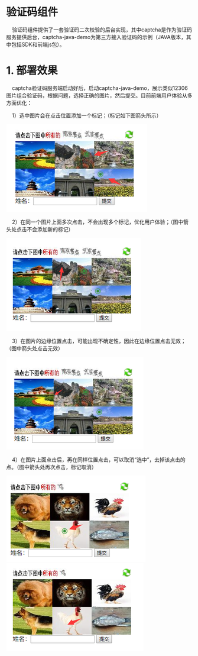 验证码组件
=================
&nbsp;&nbsp;&nbsp;&nbsp;验证码组件提供了一套验证码二次校验的后台实现，其中captcha是作为验证码服务提供后台，captcha-java-demo为第三方接入验证码的示例（JAVA版本，其中包括SDK和前端js包）。

# 1. 部署效果

&nbsp;&nbsp;&nbsp;&nbsp;captcha验证码服务端启动好后，启动captcha-java-demo，展示类似12306图片组合验证码，根据问题，选择正确的图片，然后提交。目前前端用户体验从多方面优化：

&nbsp;&nbsp;&nbsp;&nbsp;1）选中图片会在点击位置添加一个标记；（标记如下图箭头所示）

![](static/选中图片.png)

&nbsp;&nbsp;&nbsp;&nbsp;2）在同一个图片上面多次点击，不会出现多个标记，优化用户体验；（图中箭头处点击不会添加新的标记）

![](static/同一张图片重复点击无效.png)

&nbsp;&nbsp;&nbsp;&nbsp;3）在图片的边缘位置点击，可能出现不确定性，因此在边缘位置点击无效；（图中箭头处点击无效）

![](static/边缘位置点击无效.png)

&nbsp;&nbsp;&nbsp;&nbsp;4）在图片上面点击后，再在同样位置点击，可以取消“选中”，去掉该点击的点。（图中箭头处再次点击，标记取消）

![](static/重复点击前.png) &nbsp;&nbsp;&nbsp; ![](static/重复点击后.png)
